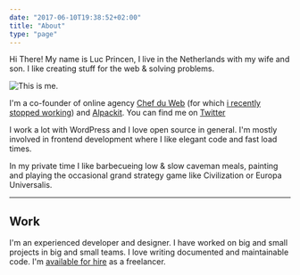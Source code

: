 ```yaml
---
date: "2017-06-10T19:38:52+02:00"
title: "About"
type: "page"
---
```



<p class="welcome">
Hi There! My name is Luc Princen, I live in the Netherlands with my wife and son. I like creating stuff for the web &amp; solving problems. 
</p>

<img src="/images/luc.jpg" class="align-right" alt="This is me.">

I'm a co-founder of online agency [Chef du Web](https://chefduweb.nl) (for which [i recently stopped working](/time-for-something-new/)) and [Alpackit](https://alpack.it). You can find me on [Twitter](https://twitter.com/LucP)

I work a lot with WordPress and I love open source in general. I'm mostly involved in frontend development where I like elegant code and fast load times.

In my private time I like barbecueing low & slow caveman meals, painting and playing the occasional grand strategy game like Civilization or Europa Universalis.

---

## Work

I'm an experienced developer and designer. I have worked on big and small projects in big and small teams. I love writing documented and maintainable code. I'm [available for hire](/hire-me/) as a freelancer. 